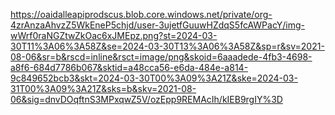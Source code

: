 https://oaidalleapiprodscus.blob.core.windows.net/private/org-4zrAnzaAhvzZ5WkEneP5chjd/user-3ujetfGuuwHZdqS5fcAWPacY/img-wWrf0raNGZtwZkOac6xJMEpz.png?st=2024-03-30T11%3A06%3A58Z&se=2024-03-30T13%3A06%3A58Z&sp=r&sv=2021-08-06&sr=b&rscd=inline&rsct=image/png&skoid=6aaadede-4fb3-4698-a8f6-684d7786b067&sktid=a48cca56-e6da-484e-a814-9c849652bcb3&skt=2024-03-30T00%3A09%3A21Z&ske=2024-03-31T00%3A09%3A21Z&sks=b&skv=2021-08-06&sig=dnvDOqftnS3MPxqwZ5V/ozEpp9REMAcIh/kIEB9rgIY%3D
